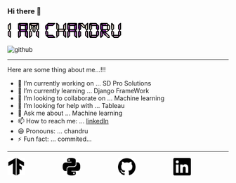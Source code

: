 ### Hi there 👋

![alt text](text_.gif) 

![github](https://img.shields.io/badge/GitHub-000000?style=for-the-badge&logo=GitHub&logoColor=white)

---

Here are some thing about me...!!!

- 🔭 I’m currently working on ... SD Pro Solutions
- 🌱 I’m currently learning ... Django FrameWork
- 👯 I’m looking to collaborate on ... Machine learning
- 🤔 I’m looking for help with ... Tableau
- 💬 Ask me about ... Machine learning
- 📫 How to reach me: ... [linkedIn](https://www.linkedin.com/in/chandru-gs-5b730a219/)
- 😄 Pronouns: ... chandru
- ⚡ Fun fact: ... commited...

---


<div align="center" style="display: flex; justify-content: space-between;">
  <a href="">
    <img src="tensorflow.svg" width="40" height="40" alt="YouTube">
  </a>
  <a href="">
    <img src="python.svg" width="40" height="40" alt="Twitter">
  </a>
  <a href="">
    <img src="github.svg" height="40" width="40" alt="Dev Community Inc.">
  </a>
   <a href="https://www.linkedin.com/in/chandru-gs-5b730a219/">
    <img src="linkedin.svg" height="40" width="40" alt="Dev Community Inc.">
  </a>
<div>
